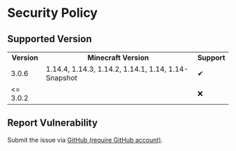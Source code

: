 # Security Policy

## Supported Version

<table>
  <tr>
    <td align="center"><strong>Version</strong></td>
    <td align="center"><strong>Minecraft Version</strong></td>
    <td align="center"><strong>Support</strong></td>
  </tr>
  <tr>
    <td>3.0.6</td>
    <td>1.14.4, 1.14.3, 1.14.2, 1.14.1, 1.14, 1.14-Snapshot</td>
    <td>✔</td>
  </tr>
  <tr>
    <td><= 3.0.2</td>
    <td></td>
    <td>❌</td>
  </tr>
</table>

## Report Vulnerability

Submit the issue via [GitHub (require GitHub account)](https://github.com/hugoalh/Minecraft.Java.DataPack.EnchantPlus/issues).
